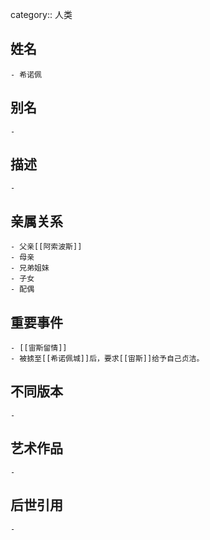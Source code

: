 category:: 人类
## 姓名
	- 希诺佩
## 别名
	-
## 描述
	-
## 亲属关系
	- 父亲[[阿索波斯]]
	- 母亲
	- 兄弟姐妹
	- 子女
	- 配偶
## 重要事件
	- [[宙斯留情]]
	- 被掳至[[希诺佩城]]后，要求[[宙斯]]给予自己贞洁。
## 不同版本
	-
## 艺术作品
	-
## 后世引用
	-
